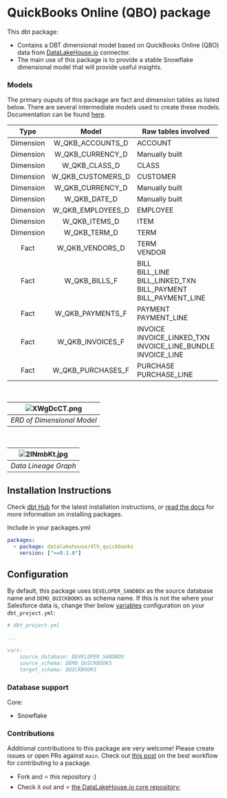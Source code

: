 # QuickBooks Online (QBO) package

This dbt package:

*   Contains a DBT dimensional model based on QuickBooks Online (QBO) data from  [DataLakeHouse.io](https://www.datalakehouse.io/)  connector.
*   The main use of this package is to provide a stable Snowflake dimensional model that will provide useful insights.
    

### Models

The primary ouputs of this package are fact and dimension tables as listed below. There are several intermediate models used to create these models. Documentation can be found [here](https://datalakehouse.github.io/dlh-quickbooks-analytics-dbt/#!/overview).

|        Type       |        Model       |        Raw tables involved       |
|:----------------:|:----------------:|----------------|
|Dimension| W_QKB_ACCOUNTS_D       | ACCOUNT|
|Dimension| W_QKB_CURRENCY_D         | Manually built |
|Dimension| W_QKB_CLASS_D       | CLASS |
|Dimension| W_QKB_CUSTOMERS_D      | CUSTOMER|
|Dimension| W_QKB_CURRENCY_D         | Manually built |
|Dimension| W_QKB_DATE_D         | Manually built |
|Dimension| W_QKB_EMPLOYEES_D         | EMPLOYEE |
|Dimension| W_QKB_ITEMS_D         | ITEM |
|Dimension| W_QKB_TERM_D         | TERM |
|Fact| W_QKB_VENDORS_D | TERM<br>VENDOR |
|Fact| W_QKB_BILLS_F | BILL<br>BILL_LINE<br>BILL_LINKED_TXN<br>BILL_PAYMENT<br>BILL_PAYMENT_LINE |
|Fact| W_QKB_PAYMENTS_F          | PAYMENT<br>PAYMENT_LINE |
|Fact| W_QKB_INVOICES_F          | INVOICE<br>INVOICE_LINKED_TXN<br>INVOICE_LINE_BUNDLE<br>INVOICE_LINE |
|Fact| W_QKB_PURCHASES_F          | PURCHASE<br>PURCHASE_LINE |

</br>

| ![XWgDcCT.png](https://i.imgur.com/XWgDcCT.png) | 
|:--:| 
| *ERD of Dimensional Model* |

</br>

| ![2INmbKt.jpg](https://i.imgur.com/2INmbKt.jpg) | 
|:--:| 
| *Data Lineage Graph* |

Installation Instructions
-------------------------

Check [dbt Hub](https://hub.getdbt.com) for the latest installation instructions, or [read the docs](https://docs.getdbt.com/docs/package-management) for more information on installing packages.

Include in your packages.yml

```yaml
packages:
  - package: datalakehouse/dlh_quickbooks
    version: [">=0.1.0"]
```

Configuration
-------------

By default, this package uses `DEVELOPER_SANDBOX` as the source database name and `DEMO_QUICKBOOKS` as schema name. If this is not the where your Salesforce data is, change ther below [variables](https://docs.getdbt.com/docs/using-variables) configuration on your `dbt_project.yml`:

```yaml
# dbt_project.yml

...

vars:    
    source_database: DEVELOPER_SANDBOX
    source_schema: DEMO_QUICKBOOKS
    target_schema: QUICKBOOKS
```

### Database support

Core:

*   Snowflake
    

### Contributions

Additional contributions to this package are very welcome! Please create issues or open PRs against `main`. Check out [this post](https://discourse.getdbt.com/t/contributing-to-a-dbt-package/657) on the best workflow for contributing to a package.


*   Fork and :star: this repository :)
*   Check it out and :star: [the DataLakeHouse.io core repository](https://github.com/datalakehouse/datalakehouse-core);
